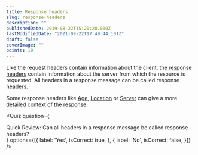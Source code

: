 ```yaml
---
title: Response headers
slug: response-headers
description: ""
publishedDate: 2019-08-22T15:20:28.000Z
lastModifiedDate: "2021-09-22T17:49:44.101Z"
draft: false
coverImage: ""
points: 10
---
```


Like the request headers contain information about the client, [the response headers](https://developer.mozilla.org/en-US/docs/Glossary/Response_header) contain information about the server from which the resource is requested. All headers in a response message can be called response headers.

Some response headers like [Age](https://developer.mozilla.org/en-US/docs/Web/HTTP/Headers/Age), [Location](https://developer.mozilla.org/en-US/docs/Web/HTTP/Headers/Location) or [Server](https://developer.mozilla.org/en-US/docs/Web/HTTP/Headers/Server) can give a more detailed context of the response.

<Quiz
  question={
    <div><span tw="font-semibold">Quick Review:</span> Can all headers in a response message be called response headers?</div>
  }
  options={[{
    label: 'Yes',
    isCorrect: true,
  }, {
    label: 'No',
    isCorrect: false,
  }]}
/>

